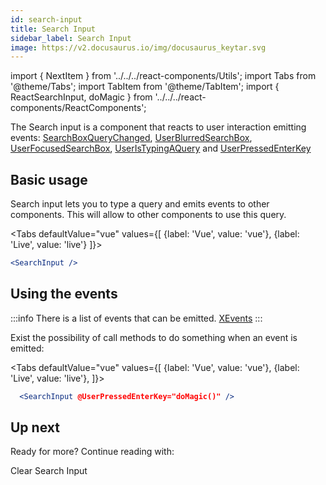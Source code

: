 ```yaml
---
id: search-input
title: Search Input
sidebar_label: Search Input
image: https://v2.docusaurus.io/img/docusaurus_keytar.svg
---
```

import { NextItem } from '../../../react-components/Utils';
import Tabs from '@theme/Tabs';
import TabItem from '@theme/TabItem';
import { ReactSearchInput, doMagic } from '../../../react-components/ReactComponents';

The Search input is a component that reacts to user interaction emitting events:
[SearchBoxQueryChanged](../../x-components.searchboxxevents.searchboxquerychanged),
[UserBlurredSearchBox](../../x-components.searchboxxevents.userblurredsearchbox),
[UserFocusedSearchBox](../../x-components.searchboxxevents.userfocusedsearchbox),
[UserIsTypingAQuery](../../x-components.searchboxxevents.useristypingaquery) and
[UserPressedEnterKey](../../x-components.searchboxxevents.userpressedenterkey)

  ## Basic usage

Search input lets you to type a query and emits events to other components. This will allow to other components to use this query.

<Tabs
  defaultValue="vue"
  values={[
    {label: 'Vue', value: 'vue'},
    {label: 'Live', value: 'live'}
  ]}>
  <TabItem value="vue">

  ```jsx
  <SearchInput />
  ```

  </TabItem>
  <TabItem value="live">

  <ReactSearchInput />

  </TabItem>
</Tabs>



## Using the events

:::info
There is a list of events that can be emitted. [XEvents](../../x-components.xeventstypes)
:::

Exist the possibility of call methods to do something when an event is emitted:

<Tabs
  defaultValue="vue"
  values={[
    {label: 'Vue', value: 'vue'},
    {label: 'Live', value: 'live'},
  ]}>
  <TabItem value="vue">

  ```jsx
    <SearchInput @UserPressedEnterKey="doMagic()" />
  ```

  </TabItem>
   <TabItem value="live">
     <ReactSearchInput on={{ UserPressedEnterKey: doMagic }} />
    </TabItem>
</Tabs>

 ## Up next

Ready for more? Continue reading with:

<NextItem color="#e77962" font='white' next="clear-search-input">Clear Search Input</NextItem>
